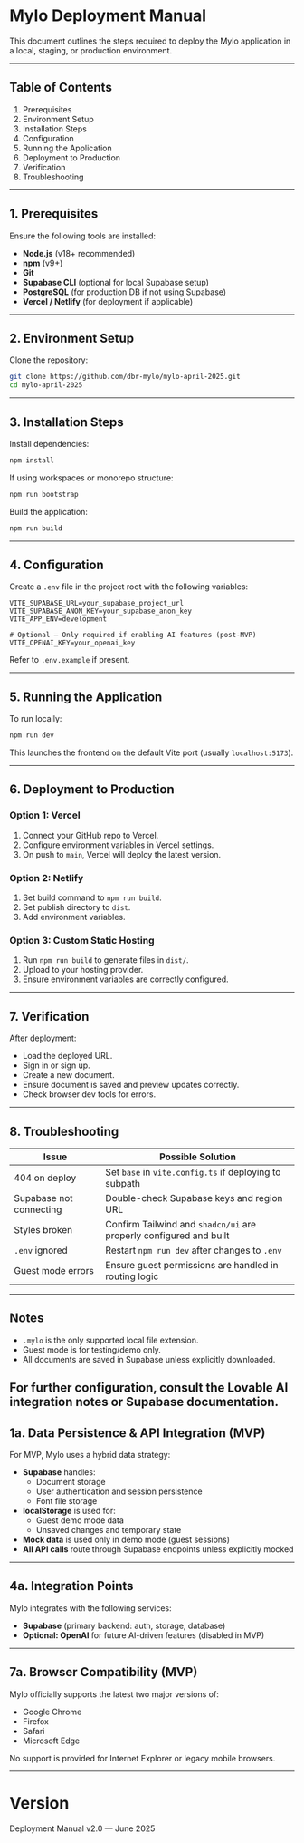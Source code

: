 # Mylo Deployment Manual

This document outlines the steps required to deploy the Mylo application in a local, staging, or production environment.

---

## Table of Contents

1. Prerequisites
2. Environment Setup
3. Installation Steps
4. Configuration
5. Running the Application
6. Deployment to Production
7. Verification
8. Troubleshooting

---

## 1. Prerequisites

Ensure the following tools are installed:

- **Node.js** (v18+ recommended)
- **npm** (v9+)
- **Git**
- **Supabase CLI** (optional for local Supabase setup)
- **PostgreSQL** (for production DB if not using Supabase)
- **Vercel / Netlify** (for deployment if applicable)

---

## 2. Environment Setup

Clone the repository:

```bash
git clone https://github.com/dbr-mylo/mylo-april-2025.git
cd mylo-april-2025
```

---

## 3. Installation Steps

Install dependencies:

```bash
npm install
```

If using workspaces or monorepo structure:

```bash
npm run bootstrap
```

Build the application:

```bash
npm run build
```

---

## 4. Configuration

Create a `.env` file in the project root with the following variables:

```env
VITE_SUPABASE_URL=your_supabase_project_url
VITE_SUPABASE_ANON_KEY=your_supabase_anon_key
VITE_APP_ENV=development

# Optional — Only required if enabling AI features (post-MVP) 
VITE_OPENAI_KEY=your_openai_key
```

Refer to `.env.example` if present.

---

## 5. Running the Application

To run locally:

```bash
npm run dev
```

This launches the frontend on the default Vite port (usually `localhost:5173`).

---

## 6. Deployment to Production

### Option 1: Vercel

1. Connect your GitHub repo to Vercel.
2. Configure environment variables in Vercel settings.
3. On push to `main`, Vercel will deploy the latest version.

### Option 2: Netlify

1. Set build command to `npm run build`.
2. Set publish directory to `dist`.
3. Add environment variables.

### Option 3: Custom Static Hosting

1. Run `npm run build` to generate files in `dist/`.
2. Upload to your hosting provider.
3. Ensure environment variables are correctly configured.

---

## 7. Verification

After deployment:

- Load the deployed URL.
- Sign in or sign up.
- Create a new document.
- Ensure document is saved and preview updates correctly.
- Check browser dev tools for errors.

---

## 8. Troubleshooting

| Issue | Possible Solution |
|-------|-------------------|
| 404 on deploy | Set `base` in `vite.config.ts` if deploying to subpath |
| Supabase not connecting | Double-check Supabase keys and region URL |
| Styles broken | Confirm Tailwind and `shadcn/ui` are properly configured and built |
| `.env` ignored | Restart `npm run dev` after changes to `.env` |
| Guest mode errors | Ensure guest permissions are handled in routing logic |

---

## Notes

- `.mylo` is the only supported local file extension.
- Guest mode is for testing/demo only.
- All documents are saved in Supabase unless explicitly downloaded.

For further configuration, consult the Lovable AI integration notes or Supabase documentation.
---

## 1a. Data Persistence & API Integration (MVP)

For MVP, Mylo uses a hybrid data strategy:

- **Supabase** handles:
  - Document storage
  - User authentication and session persistence
  - Font file storage
- **localStorage** is used for:
  - Guest demo mode data
  - Unsaved changes and temporary state
- **Mock data** is used only in demo mode (guest sessions)
- **All API calls** route through Supabase endpoints unless explicitly mocked

---

## 4a. Integration Points

Mylo integrates with the following services:

- **Supabase** (primary backend: auth, storage, database)
- **Optional: OpenAI** for future AI-driven features (disabled in MVP)

---

## 7a. Browser Compatibility (MVP)

Mylo officially supports the latest two major versions of:

- Google Chrome
- Firefox
- Safari
- Microsoft Edge

No support is provided for Internet Explorer or legacy mobile browsers.

---

# Version

Deployment Manual v2.0 — June 2025
